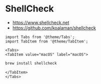 # ShellCheck

- https://www.shellcheck.net
- https://github.com/koalaman/shellcheck

```mdx-code-block
import Tabs from '@theme/Tabs';
import TabItem from '@theme/TabItem';

<Tabs>
<TabItem value="macOS" label="macOS">
```

```bash
brew install shellcheck
```

```mdx-code-block
</TabItem>
</Tabs>
```

